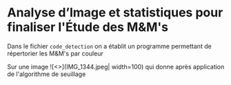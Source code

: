 # Analyse d’Image et statistiques pour finaliser l'Étude des M&M's
Dans le fichier `code_detection` on a établit un programme permettant de répertorier les M&amp;M's par couleur

Sur une image ![<>](IMG_1344.jpeg| width=100) qui donne après application de l'algorithme de seuillage
